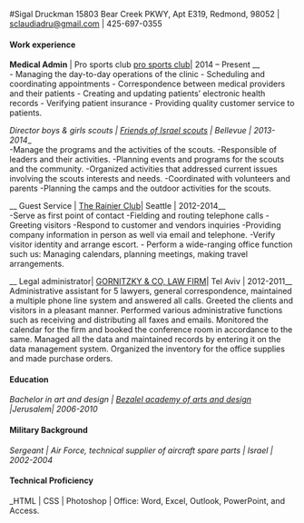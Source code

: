 #Sigal Druckman
15803 Bear Creek PKWY, Apt E319, Redmond, 98052 | sclaudiadru@gmail.com | 425-697-0355
#### Work experience
**Medical Admin** | Pro sports club [pro sports club]( https://www.proclub.com/)| 2014 – Present __  
        - Managing the day-to-day operations of the clinic
	- Scheduling and coordinating appointments
	- Correspondence between medical providers and their patients
	- Creating and updating patients’ electronic health records
	- Verifying patient insurance
	- Providing quality customer service to patients.

_Director boys & girls scouts | [Friends of Israel scouts]( http://www.shevetmatar.com/about_us ) | Bellevue | 2013-2014__  
               -Manage the programs and the activities of the scouts.
	-Responsible of leaders and their activities.
	-Planning events and programs for the scouts and the community. 
	-Organized activities that addressed current issues involving the scouts interests and needs.
	-Coordinated with volunteers and parents
               -Planning the camps and the outdoor activities for the scouts.

__ Guest Service | [The Rainier Club]( http://www.therainierclub.com )| Seattle  | 2012-2014__  
	-Serve as first point of contact
	-Fielding and routing telephone calls
	-Greeting visitors
	-Respond to customer and vendors inquiries
	-Providing company information in person as well via email and telephone.
               -Verify visitor identity and arrange escort.
               - Perform a wide-ranging office function such us:
	Managing calendars, planning meetings, making travel arrangements.   

__ Legal administrator| [GORNITZKY & CO, LAW FIRM](http://www.gornitzky.com/)| Tel Aviv |
 2012-2011__  
	Administrative assistant for 5 lawyers, general correspondence, maintained a multiple phone line system and answered all calls. Greeted the clients and visitors in a pleasant manner. 
	Performed various administrative functions such as receiving and distributing all faxes and emails. Monitored the calendar for the firm and booked the conference room in accordance to the same. Managed all the data and maintained records by entering it on the data management system. Organized the inventory for the office supplies and made purchase orders.
#### Education
_Bachelor in art and design | [Bezalel academy of arts and design]( http://www.bezalel.ac.il/en/ ) |Jerusalem| 2006-2010_
 #### Military Background 
_Sergeant | Air Force, technical supplier of aircraft spare parts | Israel | 2002-2004_
#### Technical Proficiency
_HTML | CSS | Photoshop | Office:  Word, Excel, Outlook, PowerPoint, and Access.



